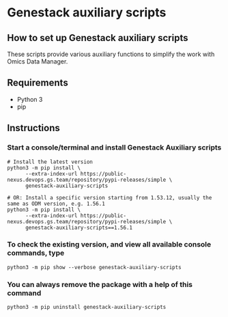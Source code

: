 # Genestack auxiliary scripts

## How to set up Genestack auxiliary scripts

These scripts provide various auxiliary functions to simplify the work with Omics Data Manager.

## Requirements

- Python 3
- pip

## Instructions

### Start a console/terminal and install Genestack Auxiliary scripts

```shell
# Install the latest version
python3 -m pip install \
      --extra-index-url https://public-nexus.devops.gs.team/repository/pypi-releases/simple \
      genestack-auxiliary-scripts

# OR: Install a specific version starting from 1.53.12, usually the same as ODM version, e.g. 1.56.1
python3 -m pip install \
      --extra-index-url https://public-nexus.devops.gs.team/repository/pypi-releases/simple \
      genestack-auxiliary-scripts==1.56.1
```

### To check the existing version, and view all available console commands, type

```shell
python3 -m pip show --verbose genestack-auxiliary-scripts
```

### You can always remove the package with a help of this command

```shell
python3 -m pip uninstall genestack-auxiliary-scripts
```
